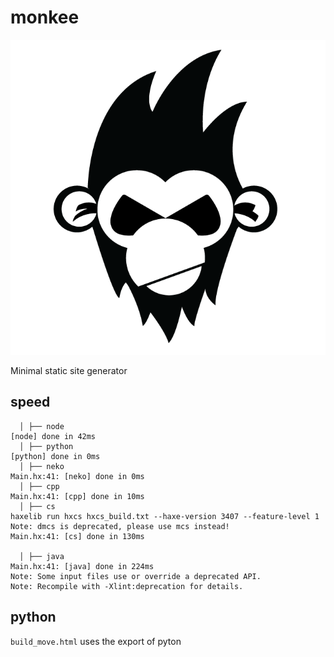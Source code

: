 # monkee

![](icon.png)

Minimal static site generator


## speed

```
  │ ├── node
[node] done in 42ms
  │ ├── python
[python] done in 0ms
  │ ├── neko
Main.hx:41: [neko] done in 0ms
  │ ├── cpp
Main.hx:41: [cpp] done in 10ms
  │ ├── cs
haxelib run hxcs hxcs_build.txt --haxe-version 3407 --feature-level 1
Note: dmcs is deprecated, please use mcs instead!
Main.hx:41: [cs] done in 130ms

  │ ├── java
Main.hx:41: [java] done in 224ms
Note: Some input files use or override a deprecated API.
Note: Recompile with -Xlint:deprecation for details.
```

## python

`build_move.html` uses the export of pyton